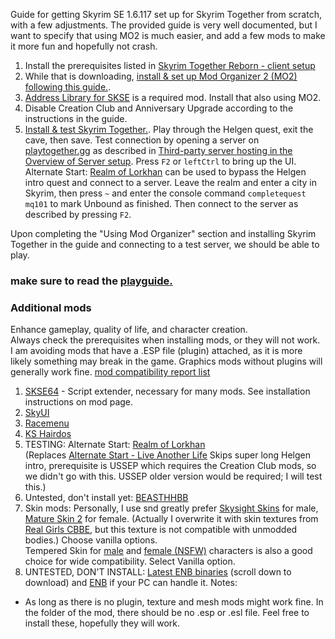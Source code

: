 Guide for getting Skyrim SE 1.6.117 set up for Skyrim Together from scratch, with a few adjustments. The provided guide is very well documented, but I want to specify that using MO2 is much easier, and add a few mods to make it more fun and hopefully not crash.

1. Install the prerequisites listed in [Skyrim Together Reborn - client setup](https://wiki.tiltedphoques.com/tilted-online/guides/client-setup)
2. While that is downloading, [install & set up Mod Organizer 2 (MO2) following this guide.](https://wiki.tiltedphoques.com/tilted-online/guides/client-setup/using-modorganizer2-mo2/installing-modorganizer2/installating-the-mod-manager).
3. [Address Library for SKSE](https://wiki.tiltedphoques.com/tilted-online/guides/client-setup/using-modorganizer2-mo2/utilities) is a required mod. Install that also using MO2.
4. Disable Creation Club and Anniversary Upgrade according to the instructions in the guide.
5. [Install & test Skyrim Together.](https://wiki.tiltedphoques.com/tilted-online/guides/client-setup/using-modorganizer2-mo2/skyrim-together-reborn)\. Play through the Helgen quest, exit the cave, then save. Test connection by opening a server on [playtogether.gg](https:/playtogether.gg) as described in [Third-party server hosting in the Overview of Server setup](https://wiki.tiltedphoques.com/tilted-online/guides/server-guide). Press `F2` or `leftCtrl` to bring up the UI. \
Alternate Start: [Realm of Lorkhan](https://www.nexusmods.com/skyrimspecialedition/mods/18223) can be used to bypass the Helgen intro quest and connect to a server. Leave the realm and enter a city in Skyrim, then press `~` and enter the console command  `completequest mq101` to mark Unbound as finished. Then connect to the server as described by pressing `F2`.

Upon completing the "Using Mod Organizer" section and installing Skyrim Together in the guide and connecting to a test server, we should be able to play.

### make sure to read the [playguide.](https://wiki.tiltedphoques.com/tilted-online/general-information/playguide)

### Additional mods
Enhance gameplay, quality of life, and character creation.\
Always check the prerequisites when installing mods, or they will not work.\
I am avoiding mods that have a .ESP file (plugin) attached, as it is more likely something may break in the game. Graphics mods without plugins will generally work fine. [mod compatibility report list](https://github.com/tiltedphoques/Mod-Compatibility/issues?page=2&q=is%3Aissue+is%3Aopen+sort%3Areactions-%2B1-desc)
1. [SKSE64](https://www.nexusmods.com/skyrimspecialedition/mods/30379?tab=files) - Script extender, necessary for many mods. See installation instructions on mod page.
2. [SkyUI](https://www.nexusmods.com/skyrimspecialedition/mods/12604)
3. [Racemenu](https://www.nexusmods.com/skyrimspecialedition/mods/19080)
4. [KS Hairdos](https://www.nexusmods.com/skyrimspecialedition/mods/6817)
5. TESTING: Alternate Start: [Realm of Lorkhan](https://www.nexusmods.com/skyrimspecialedition/mods/18223) \
   (Replaces [Alternate Start - Live Another Life](https://www.nexusmods.com/skyrimspecialedition/mods/272) Skips super long Helgen intro, prerequisite is USSEP which requires the Creation Club mods, so we didn't go with this. USSEP older version would be required; I will test this.)
7. Untested, don't install yet: [BEASTHHBB](https://www.nexusmods.com/skyrimspecialedition/mods/38480)
8. Skin mods: Personally, I use snd greatly prefer [Skysight Skins](https://www.nexusmods.com/skyrimspecialedition/mods/6580) for male, [Mature Skin 2](https://www.nexusmods.com/skyrimspecialedition/mods/26017?tab=description) for female. (Actually I overwrite it with skin textures from [Real Girls CBBE](https://www.nexusmods.com/skyrimspecialedition/mods/75065), but this texture is not compatible with unmodded bodies.) Choose vanilla options.\
   Tempered Skin for [male](https://www.nexusmods.com/skyrimspecialedition/mods/7902) and [female (NSFW)](https://www.nexusmods.com/skyrimspecialedition/mods/8505) characters is also a good choice for wide compatibility. Select Vanilla option.
10. UNTESTED, DON'T INSTALL: [Latest ENB binaries](http://enbdev.com/mod_tesskyrimse_v0502.htm) (scroll down to download) and [ENB]() if your PC can handle it. 
Notes: 
- As long as there is no plugin, texture and mesh mods might work fine. In the folder of the mod, there should be no .esp or .esl file. Feel free to install these, hopefully they will work.
